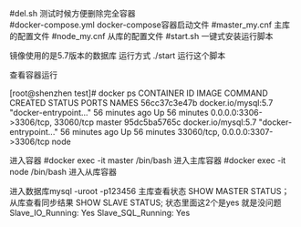 #del.sh  测试时候方便删除完全容器   
#docker-compose.yml   docker-compose容器启动文件
#master_my.cnf  主库的配置文件
#node_my.cnf    从库的配置文件
#start.sh       一键式安装运行脚本

镜像使用的是5.7版本的数据库
运行方式 ./start 运行这个脚本

查看容器运行

[root@shenzhen test]# docker ps 
CONTAINER ID        IMAGE                 COMMAND                  CREATED             STATUS              PORTS                               NAMES
56cc37c3e47b        docker.io/mysql:5.7   "docker-entrypoint..."   56 minutes ago      Up 56 minutes       0.0.0.0:3306->3306/tcp, 33060/tcp   master
95dc5ba5765c        docker.io/mysql:5.7   "docker-entrypoint..."   56 minutes ago      Up 56 minutes       33060/tcp, 0.0.0.0:3307->3306/tcp   node


进入容器
#docker exec -it master /bin/bash  进入主库容器
#docker exec -it node /bin/bash    进入从库容器

进入数据库mysql -uroot -p123456
主库查看状态
SHOW MASTER STATUS；
从库查看同步结果
SHOW SLAVE STATUS;
状态里面这2个是yes 就是没问题
Slave_IO_Running: Yes
Slave_SQL_Running: Yes

